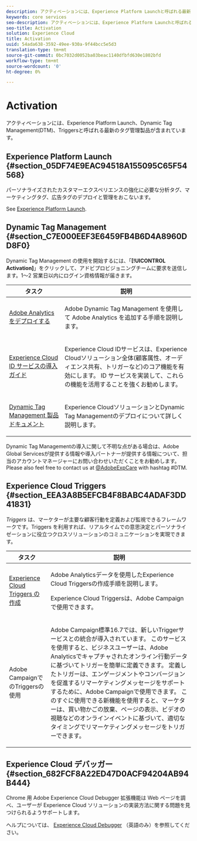 ```yaml
---
description: アクティベーションには、Experience Platform Launchと呼ばれる最新のtag management製品が含まれています。 Dynamic Tag Management（DTM）、および Triggers が含まれています。
keywords: core services
seo-description: アクティベーションには、Experience Platform Launchと呼ばれる最新のtag management製品が含まれています。 Dynamic Tag Management（DTM）、および Triggers が含まれています。
seo-title: Activation
solution: Experience Cloud
title: Activation
uuid: 54ada638-3592-49ee-930a-9f44bcc5e5d3
translation-type: tm+mt
source-git-commit: 0bc7032d0052ba03beac1140dfbfd630e1802bfd
workflow-type: tm+mt
source-wordcount: '0'
ht-degree: 0%

---
```



# Activation

アクティベーションには、Experience Platform Launch、Dynamic Tag Management(DTM)、Triggersと呼ばれる最新のタグ管理製品が含まれています。

## Experience Platform Launch {#section_05DF74E9EAC94518A155095C65F54568}

パーソナライズされたカスタマーエクスペリエンスの強化に必要な分析タグ、マーケティングタグ、広告タグのデプロイと管理をおこないます。

See [Experience Platform Launch](https://docs.adobe.com/content/help/ja-JP/launch/using/intro/get-started/quick-start.html).

## Dynamic Tag Management {#section_C7E000EEF3E6459FB4B6D4A8960DD8F0}

Dynamic Tag Management の使用を開始するには、「**[!UICONTROL Activation]**」をクリックして、アドビプロビジョニングチームに要求を送信します。1～2 営業日以内にログイン資格情報が届きます。

<table id="table_3241FF7CA0B242BFAFC68362A62AA0C7"> 
 <thead> 
  <tr> 
   <th colname="col1" class="entry"> タスク </th> 
   <th colname="col2" class="entry"> 説明 </th> 
  </tr> 
 </thead>
 <tbody> 
  <tr> 
   <td colname="col1"> <p> <a href="https://docs.adobe.com/content/help/en/dtm/using/tools/analytics-dtm.html" format="html" scope="external"> Adobe Analytics をデプロイする </a> </p> </td> 
   <td colname="col2"> <p> Adobe Dynamic Tag Management を使用して Adobe Analytics を追加する手順を説明します。 </p> </td> 
  </tr> 
  <tr> 
   <td colname="col1"> <p> <a href="https://docs.adobe.com/content/help/en/id-service/using/implementation-guides/implementation-guides.html" format="html" scope="external">Experience Cloud ID サービスの導入ガイド </a> </p> </td> 
   <td colname="col2"> <p>Experience Cloud IDサービスは、Experience Cloudソリューション全体(顧客属性、オーディエンス共有、トリガーなど)のコア機能を有効にします。 ID サービスを実装して、これらの機能を活用することを強くお勧めします。 </p> </td> 
  </tr> 
  <tr> 
   <td colname="col1"> <p> <a href="https://docs.adobe.com/content/help/ja-JP/dtm/using/dtm-home.html" format="https" scope="external"> Dynamic Tag Management 製品ドキュメント </a> </p> </td> 
   <td colname="col2"> <p>Experience CloudソリューションとDynamic Tag Managementのデプロイについて詳しく説明します。 </p> </td>
  </tr> 
 </tbody> 
</table>

Dynamic Tag Managementの導入に関して不明な点がある場合は、Adobe Global Servicesが提供する情報や導入パートナーが提供する情報について、担当のアカウントマネージャーにお問い合わせいただくことをお勧めします。 Please also feel free to contact us at [@AdobeExpCare](https://twitter.com/AdobeExpCare) with hashtag #DTM.

## Experience Cloud Triggers {#section_EEA3A8B5EFCB4F8BABC4ADAF3DD41831}

*Triggers* は、マーケターが主要な顧客行動を定義および監視できるフレームワークです。Triggers を利用すれば、リアルタイムでの意思決定とパーソナライゼーションに役立つクロスソリューションのコミュニケーションを実現できます。

<table id="table_AF6842470172429EA97C9B02163BD0C3"> 
 <thead> 
  <tr> 
   <th colname="col1" class="entry"> タスク </th>
   <th colname="col2" class="entry"> 説明 </th>
  </tr> 
 </thead>
 <tbody> 
  <tr> 
   <td colname="col1"> <p> <a href="../activation/triggers.md#concept_887B30241B3E4DB0A2553B2996E2D4FB" format="dita" scope="local"> Experience Cloud Triggers の作成 </a> </p> </td> 
   <td colname="col2"> <p> Adobe Analyticsデータを使用したExperience Cloud Triggersの作成手順を説明します。 </p> <p>Experience Cloud Triggersは、Adobe Campaignで使用できます。 </p> </td>
  </tr>
  <tr> 
   <td colname="col1"> <p>Adobe CampaignでのTriggersの使用 </p> </td> 
   <td colname="col2"> <p> Adobe Campaign標準16.7では、新しいTriggerサービスとの統合が導入されています。 このサービスを使用すると、ビジネスユーザーは、Adobe Analyticsでキャプチャされたオンライン行動データに基づいてトリガーを簡単に定義できます。 定義したトリガーは、エンゲージメントやコンバージョンを促進するリマーケティングメッセージをサポートするために、Adobe Campaignで使用できます。 このすぐに使用できる新機能を使用すると、マーケターは、買い物かごの放棄、ページの表示、ビデオの視聴などのオンラインイベントに基づいて、適切なタイミングでリマーケティングメッセージをトリガーできます。 </p> </td>
  </tr>
 </tbody>
</table>


## Experience Cloud デバッガー {#section_682FCF8A22ED47D0ACF94204AB94B444}

Chrome 用 Adobe Experience Cloud Debugger 拡張機能は Web ページを調べ、ユーザーが Experience Cloud ソリューションの実装方法に関する問題を見つけられるようサポートします。

ヘルプについては、 [Experience Cloud Debugger](https://docs.adobe.com/content/help/ja-JP/debugger/using/experience-cloud-debugger.html) （英語のみ）を参照してください。
